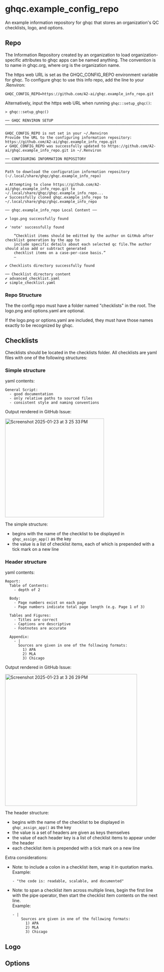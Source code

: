 # ghqc.example_config_repo
An example information repository for ghqc that stores an organization's QC checklists, logo, and options.

## Repo
The Information Repository created by an organization to load organization-specific attributes to ghqc apps can be named anything. The convention is to name in ghqc.org, where org is the organization name.

The https web URL is set as the GHQC_CONFIG_REPO environment variable for ghqc.
To configure ghqc to use this info repo, add the line to your .Renviron:
```
GHQC_CONFIG_REPO=https://github.com/A2-ai/ghqc.example_info_repo.git
```
Alternatively, input the https web URL when running `ghqc::setup_ghqc()`:

```
> ghqc::setup_ghqc()

── GHQC RENVIRON SETUP ───────────────────────────────────────────────────────────────────────────────────────────────

GHQC_CONFIG_REPO is not set in your ~/.Renviron
Provide the URL to the configuring information repository: https://github.com/A2-ai/ghqc.example_info_repo.git
✔ GHQC_CONFIG_REPO was successfully updated to https://github.com/A2-ai/ghqc.example_info_repo.git in ~/.Renviron

── CONFIGURING INFORMATION REPOSITORY ────────────────────────────────────────────────────────────────────────────────

Path to download the configuration information repository (~/.local/share/ghqc/ghqc.example_info_repo) 

→ Attempting to clone https://github.com/A2-ai/ghqc.example_info_repo.git to ~/.local/share/ghqc/ghqc.example_info_repo...
✔ Successfully cloned ghqc.example_info_repo to ~/.local/share/ghqc/ghqc.example_info_repo

── ghqc.example_info_repo Local Content ──

✔ logo.png successfully found

✔ 'note' successfully found

    “Checklist items should be editted by the author on GitHub after checklist generation by the app to
    include specific details about each selected qc file.The author should also add or subtract generated
    checklist items on a case-per-case basis.”
    — 

✔ Checklists directory successfully found

── Checklist directory content 
✔ advanced_checklist.yaml
✔ simple_checklist.yaml
```

### Repo Structure

The the config repo must have a folder named "checklists" in the root.
The logo.png and options.yaml are optional.

If the logo.png or options.yaml are included, they must have those names exactly to be recognized by ghqc.

## Checklists

Checklists should be located in the checklists folder.
All checklists are yaml files with one of the following structures:

### Simple structure

yaml contents:
```
General Script:
  - good documentation
  - only relative paths to sourced files
  - consistent style and naming conventions
```
Output rendered in GitHub Issue:

<img width="324" alt="Screenshot 2025-01-23 at 3 25 33 PM" src="https://github.com/user-attachments/assets/246b1040-df10-491d-ad34-48fa420e1004" />

The simple structure:
- begins with the name of the checklist to be displayed in `ghqc_assign_app()` as the key
- the value is a list of checklist items, each of which is prepended with a tick mark on a new line

### Header structure
yaml contents:
```
Report:
  Table of Contents:
    - depth of 2

  Body:
    - Page numbers exist on each page
    - Page numbers indicate total page length (e.g. Page 1 of 3)

  Tables and Figures:
    - Titles are correct
    - Captions are descriptive
    - Footnotes are accurate

  Appendix:
    - |
      Sources are given in one of the following formats:
        1) APA
        2) MLA
        3) Chicago
```
Output rendered in GitHub Issue:

<img width="432" alt="Screenshot 2025-01-23 at 3 26 29 PM" src="https://github.com/user-attachments/assets/4fd7c6a8-7489-4555-91cf-17ba532efee3" />

The header structure:
- begins with the name of the checklist to be displayed in `ghqc_assign_app()` as the key
- the value is a set of headers are given as keys themselves
- the value of each header key is a list of checklist items to appear under the header
- each checklist item is prepended with a tick mark on a new line

Extra considerations:
- Note: to include a colon in a checklist item, wrap it in quotation marks.\
  Example:
    ```
    - "the code is: readable, scalable, and documented"
    ```
- Note: to span a checklist item across multiple lines, begin the first line with the pipe operator, then start the checklist item contents on the next line.\
  Example:
  ```
  - |
      Sources are given in one of the following formats:
        1) APA
        2) MLA
        3) Chicago
  ```

## Logo

## Options


